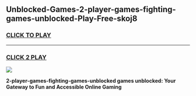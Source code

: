 
## Unblocked-Games-2-player-games-fighting-games-unblocked-Play-Free-skoj8
<h3>
<a href="https://premium76.site?title=2-player-games-fighting-games-unblocked&ref=23A">CLICK TO PLAY</a></h3>
<hr>

<h3>
<a href="https://premium76.site?title=2-player-games-fighting-games-unblocked&ref=23A">CLICK 2 PLAY</a>
  
</h3>

<a href="https://premium76.site?title=2-player-games-fighting-games-unblocked&ref=23A"><img src="https://clearcache.store/games.png"></a>


**2-player-games-fighting-games-unblocked games unblocked: Your Gateway to Fun and Accessible Online Gaming**
